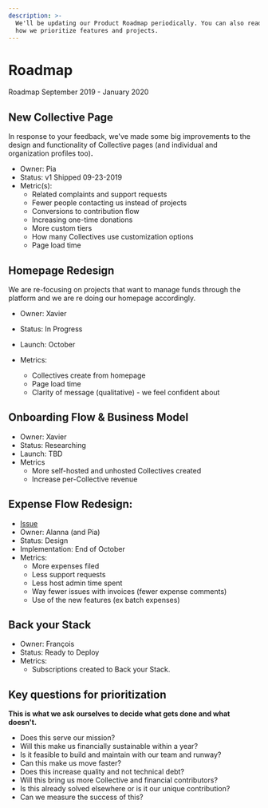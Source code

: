 ```yaml
---
description: >-
  We'll be updating our Product Roadmap periodically. You can also read below
  how we prioritize features and projects.
---
```


# Roadmap

Roadmap September 2019 - January 2020

## **New Collective Page**

In response to your feedback, we've made some big improvements to the design and functionality of Collective pages \(and individual and organization profiles too\)**.**

* Owner: Pia
* Status: v1 Shipped 09-23-2019
* Metric\(s\): 
  * Related complaints and support requests
  * Fewer people contacting us instead of projects
  * Conversions to contribution flow
  * Increasing one-time donations
  * More custom tiers
  * How many Collectives use customization options
  * Page load time

## **Homepage Redesign**

We are re-focusing on projects that want to manage funds through the platform and we are re doing our homepage accordingly. 

* Owner: Xavier
* Status: In Progress
* Launch: October
* Metrics:

  * Collectives create from homepage
  * Page load time
  * Clarity of message \(qualitative\) - we feel confident about

## **Onboarding Flow & Business Model**

* Owner: Xavier
* Status: Researching
* Launch: TBD
* Metrics
  * More self-hosted and unhosted Collectives created
  * Increase per-Collective revenue

## **Expense Flow Redesign:** 

* [Issue](https://github.com/opencollective/opencollective/issues/2394)
* Owner: Alanna \(and Pia\)
* Status: Design 
* Implementation: End of October
* Metrics:
  * More expenses filed
  * Less support requests
  * Less host admin time spent
  * Way fewer issues with invoices \(fewer expense comments\)
  * Use of the new features \(ex batch expenses\)

## **Back your Stack**

* Owner: François 
* Status: Ready to Deploy 
* Metrics: 
  * Subscriptions created to Back your Stack. 

## **Key questions for prioritization** 

**This is what we ask ourselves to decide what gets done and what doesn't.** 

* Does this serve our mission? 
* Will this make us financially sustainable within a year?
* Is it feasible to build and maintain with our team and runway?
* Can this make us move faster?
* Does this increase quality and not technical debt?
* Will this bring us more Collective and financial contributors?
* Is this already solved elsewhere or is it our unique contribution?
* Can we measure the success of  this?

